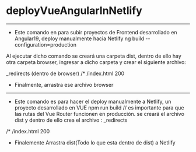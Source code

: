# deployVueAngularInNetlify

----------------------------------------------------
- Este comando en para subir proyectos de Frontend desarrollado en Angular19, deploy manualmente hacia Netlify
ng build --configuration=production

Al ejecutar dicho comando se creará una carpeta dist, dentro de ello hay otra carpeta browser, ingresar a dicho carpeta y crear el siguiente archivo: 

_redirects  (dentro de browser)
/*    /index.html   200

- Finalmente, arrastra ese archivo browser
----------------------------------------------------
- Este comando es para hacer el deploy manualmente a Netlify, un proyecto desarrollado en VUE
npm run build    // es importante para que las rutas del Vue Router funcionen en producción.
se creará el archivo dist y dentro de ello crea el archivo : _redirects

/*    /index.html   200

- Finalemente Arrastra dist(Todo lo que esta dentro de dist) a Netlify
